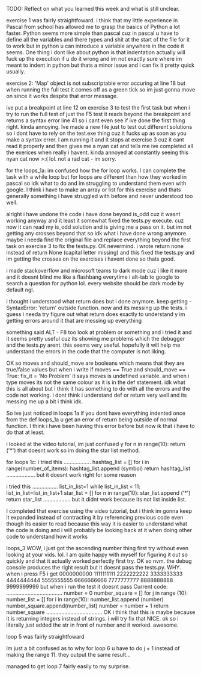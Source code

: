 TODO: Reflect on what you learned this week and what is still unclear.

exercise 1 was fairly straightfoward. i think that my little experience in Pascal from school has allowed me to grasp the basics of Python a lot faster. Python seems more simple than pascal cuz in pascal u have to define all the variables and there types and shit at the start of the file for it to work but in python u can introduce a variable anywhere in the code it seems. One thing i dont like about python is that indentation actually will fuck up the execution if u do it wrong and im not exactly sure where im meant to indent in python but thats a minor issue and i can fix it pretty quick usually. 

exercise 2: 'Map' object is not subscriptable error occuring at line 18 but when running the full test it comes off as a green tick so im just gonna move on since it works despite that error message. 

ive put a breakpoint at line 12 on exercise 3 to test the first task but when i try to run the full test of just the F5 test it reads beyond the breakpoint and returns a syntax error line 41 so i cant even see if ive done the first thing right. kinda annoying. Ive made a new file just to test out different solutions so i dont have to rely on the test.exe thing cuz it fucks up as soon as you make a syntax errer. I am running it and it stops at exercise 3 cuz it cant read it properly and then gives me a nyan cat and tells me ive completed all the exerices when really i havent. kinda annoyed at constantly seeing this nyan cat now >:(  lol. not a rad cat - im sorry. 

for the loops_1a: im confused how the for loop works. I can complete the task with a while loop but for loops are different than how they worked in pascal so idk what to do and im struggling to understand them even with google. I think i have to make an array or list for this exercise and thats generally something i have struggled with before and never understood too well. 

alright i have undone the code i have done beyond is_odd cuz it wasnt working anyway and it least it somewhat fixed the tests.py execute. cuz now it can read my is_odd solution and is giving me a pass on it. but im not getting any crosses beyond that so idk what i have done wrong anymore. maybe i needa find the original file and replace everything beyond the first task on exercise 3 to fix the tests.py. OK nevermind. i wrote return none instead of return None (capital letter missing) and this fixed the tests.py and im getting the crosses on the exercises i havent done so thats good. 

i made stackoverflow and microsoft teams to dark mode cuz i like it more and it doesnt blind me like a flashbang everytime i alt-tab to google to search a question for python lol. every website should be dark mode by default ngl. 

i thought i understood what return does but i done anymore. keep getting - SyntaxError: 'return' outside function. now and its messing up the tests. i guess i needa try figure out what return does exactly to understand y im getting errors around it that are messing up everything

something said ALT - F8 too look at problem or something and i tried it and it seems pretty useful cuz its showing me problems which the debugger and the tests.py arent. this seems very useful. hopefully it will help me understand the errors in the code that the computer is not liking. 

OK so moves and should_move are booleans which means that they are true/false values but when i write 
    if moves == True and should_move == True:
    fix_it = 'No Problem'
it says moves is undefined variable. and when i type moves its not the same colour as it is in the def statement. idk what this is all about but i think it has something to do with all the errors and the code not working. i dont think i understand def or return very well and its messing me up a bit i think idk. 

So ive just noticed in loops 1a if you dont have everything indented once from the def loops_1a u get an error of return being outside of normal function. I think i have been having this error before but now ik that i have to do that at least. 

i looked at the video tutorial, im just confused y for n in range(10):
        return ('*')
that doesnt work so im doing the star list method. 

for loops 1c: i tried this
..................
    hashtag_list = []
    for i in range(number_of_items):
        hashtag_list.append (symbol)
    return hashtag_list
...................
but it doesnt work right for some reason


i tried this
.................
list_in_list=1
    while list_in_list < 11:
        list_in_list=list_in_list+1
        star_list = []
    for n in range(10):
        star_list.append ('*')
    return star_list
..................
but it didnt work because its not list inside list. 

I completed that exercise using the video tutorial, but i think im gonna keep it expanded instead of contracting it by referencing previous code even though its easier to read because this way it is easier to understand what the code is doing and i will probably be looking back at it when doing other code to understand how it works


loops_3
WOW, i just got the ascending number thing first try without even looking at your vids. lol. I am quite happy with myself for figuring it out so quickly and that it actually worked perfectly first try. 
OK so nvm. the debug console produces the right result but it doesnt pass the tests.py. WHY. when i press F5 i get 
0000000000
1111111111
2222222222
3333333333
4444444444
5555555555
6666666666
7777777777
8888888888
9999999999
but when i run the test it doesnt pass
Current code: 
.....................................
number = 0
    number_square = []
    for j in range (10):
        number_list = []
        for i in range(10):
            number_list.append (number)
        number_square.append(number_list)
        number = number + 1
    return number_square
.....................................
OK i think that this is maybe because it is returning integers instead of strings.
i will try fix that
NICE. ok so i literally just added the str in front of number and it worked. awesome. 

loop 5 was fairly straightfoward

Im just a bit confused as to why for loop 6 u have to do j + 1 instead of making the range 11. they output the same result...

managed to get loop 7 fairly easily to my surprise. 